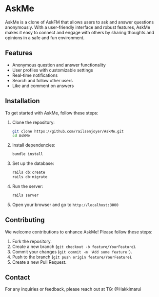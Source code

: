 # AskMe

AskMe is a clone of AskFM that allows users to ask and answer questions anonymously. With a user-friendly interface and robust features, AskMe makes it easy to connect and engage with others by sharing thoughts and opinions in a safe and fun environment.

## Features

- Anonymous question and answer functionality
- User profiles with customizable settings
- Real-time notifications
- Search and follow other users
- Like and comment on answers

## Installation

To get started with AskMe, follow these steps:

1. Clone the repository:

    ```bash
    git clone https://github.com/railsenjoyer/AskMe.git
    cd AskMe
    ```

2. Install dependencies:

    ```bash
    bundle install
    ```

3. Set up the database:

    ```bash
    rails db:create
    rails db:migrate
    ```

4. Run the server:

    ```bash
    rails server
    ```

5. Open your browser and go to `http://localhost:3000`

## Contributing

We welcome contributions to enhance AskMe! Please follow these steps:

1. Fork the repository.
2. Create a new branch (`git checkout -b feature/YourFeature`).
3. Commit your changes (`git commit -m 'Add some feature'`).
4. Push to the branch (`git push origin feature/YourFeature`).
5. Create a new Pull Request.

## Contact

For any inquiries or feedback, please reach out at TG: @Hakkimarui
